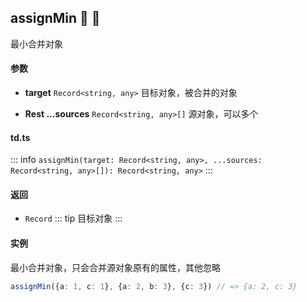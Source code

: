## assignMin :tada: :100: 
最小合并对象
#### 参数 
- **target** `Record<string, any>` 目标对象，被合并的对象
 
- **Rest ...sources** `Record<string, any>[]` 源对象，可以多个
 
#### td.ts
::: info
`assignMin(target: Record<string, any>, ...sources: Record<string, any>[]): Record<string, any>`
:::
#### 返回 
- `Record` 
::: tip
目标对象
:::
#### 实例 
最小合并对象，只会合并源对象原有的属性，其他忽略


```ts
assignMin({a: 1, c: 1}, {a: 2, b: 3}, {c: 3}) // => {a: 2, c: 3}
```

